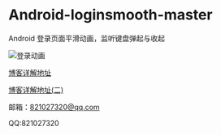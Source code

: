 # Android-loginsmooth-master
Android 登录页面平滑动画，监听键盘弹起与收起

![登录动画](http://upload-images.jianshu.io/upload_images/2018489-fc2a757bfa91ea34.gif?imageMogr2/auto-orient/strip)

[博客详解地址](http://www.jianshu.com/p/64cf1d04ada7)

[博客详解地址(二)](http://www.jianshu.com/p/afa9b37f4d24)

邮箱：821027320@qq.com

QQ:821027320
